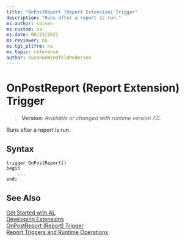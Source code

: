 ```yaml
---
title: "OnPostReport (Report Extension) Trigger"
description: "Runs after a report is run."
ms.author: solsen
ms.custom: na
ms.date: 06/23/2021
ms.reviewer: na
ms.tgt_pltfrm: na
ms.topic: reference
author: SusanneWindfeldPedersen
---
```

[//]: # (START>DO_NOT_EDIT)
[//]: # (IMPORTANT:Do not edit any of the content between here and the END>DO_NOT_EDIT.)
[//]: # (Any modifications should be made in the .xml files in the ModernDev repo.)

# OnPostReport (Report Extension) Trigger
> **Version**: _Available or changed with runtime version 7.0._

Runs after a report is run.


## Syntax
```AL
trigger OnPostReport()
begin
    ...
end;
```



[//]: # (IMPORTANT: END>DO_NOT_EDIT)
## See Also  
[Get Started with AL](../../devenv-get-started.md)  
[Developing Extensions](../../devenv-dev-overview.md)  
[OnPostReport (Report) Trigger](../report/devenv-onpostreport-report-trigger.md)  
[Report Triggers and Runtime Operations](../../devenv-report-triggers.md)
